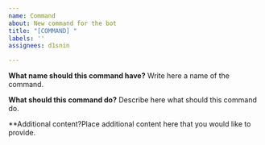 ```yaml
---
name: Command
about: New command for the bot
title: "[COMMAND] "
labels: ''
assignees: d1snin

---
```


**What name should this command have?**
Write here a name of the command.

**What should this command do?** 
Describe here what should this command do.

**Additional content?Place additional content here that you would like to provide.
